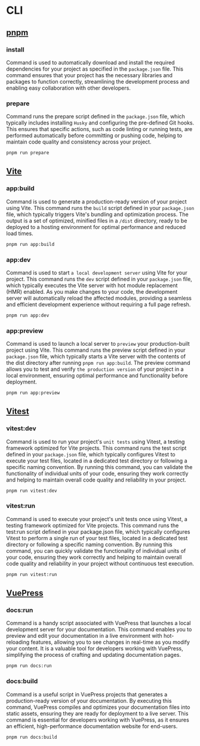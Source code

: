 # CLI

## [pnpm](https://pnpm.io/)

### install

Command is used to automatically download and install the required dependencies for your project as specified in the `package.json` file. This command ensures that your project has the necessary libraries and packages to function correctly, streamlining the development process and enabling easy collaboration with other developers.

### prepare

Command runs the prepare script defined in the `package.json` file, which typically includes installing `Husky` and configuring the pre-defined Git hooks. This ensures that specific actions, such as code linting or running tests, are performed automatically before committing or pushing code, helping to maintain code quality and consistency across your project.

```bash
pnpm run prepare
```

## [Vite](https://vitejs.dev/)

### app:build

Command is used to generate a production-ready version of your project using Vite. This command runs the `build` script defined in your `package.json` file, which typically triggers Vite's bundling and optimization process. The output is a set of optimized, minified files in a `/dist` directory, ready to be deployed to a hosting environment for optimal performance and reduced load times.

```bash
pnpm run app:build
```

### app:dev

Command is used to start `a local development server` using Vite for your project. This command runs the `dev` script defined in your `package.json` file, which typically executes the Vite server with hot module replacement (HMR) enabled. As you make changes to your code, the development server will automatically reload the affected modules, providing a seamless and efficient development experience without requiring a full page refresh.

```bash
pnpm run app:dev
```

### app:preview

Command is used to launch a local server to `preview` your production-built project using Vite. This command runs the preview script defined in your `package.json` file, which typically starts a Vite server with the contents of the dist directory after running `pnpm run app:build`. The preview command allows you to test and verify `the production version` of your project in a local environment, ensuring optimal performance and functionality before deployment.

```bash
pnpm run app:preview
```

## [Vitest](https://vitest.dev/)

### vitest:dev

Command is used to run your project's `unit tests` using Vitest, a testing framework optimized for Vite projects. This command runs the test script defined in your `package.json` file, which typically configures Vitest to execute your test files, located in a dedicated test directory or following a specific naming convention. By running this command, you can validate the functionality of individual units of your code, ensuring they work correctly and helping to maintain overall code quality and reliability in your project.

```bash
pnpm run vitest:dev
```

### vitest:run

Command is used to execute your project's unit tests once using Vitest, a testing framework optimized for Vite projects. This command runs the test:run script defined in your package.json file, which typically configures Vitest to perform a single run of your test files, located in a dedicated test directory or following a specific naming convention. By running this command, you can quickly validate the functionality of individual units of your code, ensuring they work correctly and helping to maintain overall code quality and reliability in your project without continuous test execution.

```bash
pnpm run vitest:run
```

## [VuePress](https://v2.vuepress.vuejs.org/)

### docs:run

Command is a handy script associated with VuePress that launches a local development server for your documentation. This command enables you to preview and edit your documentation in a live environment with hot-reloading features, allowing you to see changes in real-time as you modify your content. It is a valuable tool for developers working with VuePress, simplifying the process of crafting and updating documentation pages.

```bash
pnpm run docs:run
```

### docs:build

Command is a useful script in VuePress projects that generates a production-ready version of your documentation. By executing this command, VuePress compiles and optimizes your documentation files into static assets, ensuring they are ready for deployment to a live server. This command is essential for developers working with VuePress, as it ensures an efficient, high-performance documentation website for end-users.

```bash
pnpm run docs:build
```

